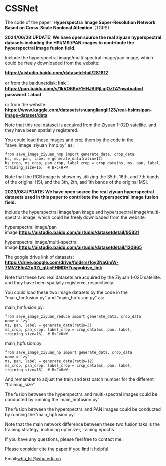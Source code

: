 # CSSNet

The code of the paper ‘**Hyperspectral Image Super-Resolution Network Based on Cross-Scale Nonlocal Attention**’.(TGRS)

**2024/06/28:UPDATE: We have open source the real ziyuan hyperspectral datasets including the HSI/MSI/PAN images to contribute the hyperspectral image fusion field.**

Include the hyperspectral image/multi-spectral image/pan image, which could be freely downloaded from the website:

**https://aistudio.baidu.com/datasetdetail/281612**

or from the baidunetdisk: **link：https://pan.baidu.com/s/1kVO6KyE1HHJBtRjLqjOzTA?pwd=abcd    password：abcd**

or from the website: **https://www.kaggle.com/datasets/shuangliangli123/real-hsimsipan-image-dataset/data**

Note that this real dataset is acquired from the Ziyuan 1-02D satellite. and they have been spatially registered.

You could load these images and crop them by the code in the "save_image_ziyuan_hmp.py" as:

```
from save_image_ziyuan_hmp import generate_data, crop_data
hs, ms, pan, label = generate_data(ratio=12) 
hs_crop, ms_crop, pan_crop, label_crop = crop_data(hs, ms, pan, label, training_size=16)  # B×C×H×W
```

Note that the RGB image is shown by utilizing the 35th, 16th, and 7th bands of the original HSI, and the 3th, 2th, and 1th bands of the original MSI.

**2023/08:UPDATE: We have open source the real ziyuan hyperspectral datasets used in this paper to contribute the hyperspectral image fusion field.**

Include the hyperspectral image/pan image and hyperspectral image/multi-spectral image, which could be freely downloaded from the website:

hyperspectral image/pan image:**https://aistudio.baidu.com/aistudio/datasetdetail/95831**

hyperspectral image/multi-spectral image:**https://aistudio.baidu.com/aistudio/datasetdetail/120965**

The google drive link of datasets: **https://drive.google.com/drive/folders/1oy2NaGmW-7MVZE5r42q3Zi_qUjcFHMDH?usp=drive_link**

Note that these two real datasets are acquired by the Ziyuan 1-02D satellite. and they have been spatially registered, respectively.

You could load these two image datasets by the code in the "main_hmfusion.py" and "main_hpfusion.py" as:

main_hmfusion.py:

```
from save_image_ziyuan_reduce import generate_data, crop_data
name = 'zy'
ms, pan, label = generate_data(ratio=3) 
ms_crop, pan_crop, label_crop = crop_data(ms, pan, label, training_size=16)  # B×C×H×W
```

main_hpfusion.py

```
from save_image_ziyuan_hp import generate_data, crop_data
name = 'zy'
ms, pan, label = generate_data(ratio=12) 
ms_crop, pan_crop, label_crop = crop_data(ms, pan, label, training_size=16)  # B×C×H×W
```

And remember to adjust the train and test patch number for the different "training_size".

The fusion between the hyperspectral and multi-spectral images could be conducted by running the ‘main_hmfusion.py’.

The fusion between the hyperspectral and PAN images could be conducted by running the ‘main_hpfusion.py’.

Note that the main network difference between these two fusion taks is the training strategy, including optimizer, training epochs.

If you have any questions, please feel free to contact me.

Please consider cite the paper if you find it helpful.

Email:whu_lsl@whu.edu.cn
